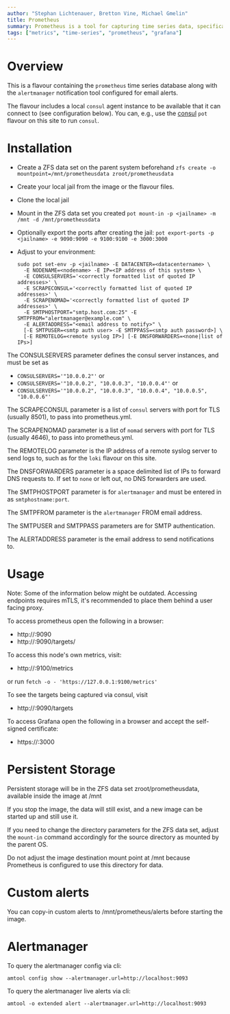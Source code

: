 ```yaml
---
author: "Stephan Lichtenauer, Bretton Vine, Michael Gmelin"
title: Prometheus
summary: Prometheus is a tool for capturing time series data, specifically system metrics.
tags: ["metrics", "time-series", "prometheus", "grafana"]
---
```


# Overview

This is a flavour containing the `prometheus` time series database along
with the `alertmanager` notification tool configured for email alerts.

The flavour includes a local `consul` agent instance to be available that it
can connect to (see configuration below). You can, e.g., use the
[consul](https://potluck.honeyguide.net/blog/consul/) `pot` flavour on this
site to run `consul`.

# Installation

* Create a ZFS data set on the parent system beforehand
  `zfs create -o mountpoint=/mnt/prometheusdata zroot/prometheusdata`
* Create your local jail from the image or the flavour files.
* Clone the local jail
* Mount in the ZFS data set you created
  `pot mount-in -p <jailname> -m /mnt -d /mnt/prometheusdata`
* Optionally export the ports after creating the jail:
  `pot export-ports -p <jailname> -e 9090:9090 -e 9100:9100 -e 3000:3000`
* Adjust to your environment:

      sudo pot set-env -p <jailname> -E DATACENTER=<datacentername> \
        -E NODENAME=<nodename> -E IP=<IP address of this system> \
        -E CONSULSERVERS='<correctly formatted list of quoted IP addresses>' \
        -E SCRAPECONSUL='<correctly formatted list of quoted IP addresses>' \
        -E SCRAPENOMAD='<correctly formatted list of quoted IP addresses>' \
        -E SMTPHOSTPORT="smtp.host.com:25" -E SMTPFROM="alertmanager@example.com" \
        -E ALERTADDRESS="<email address to notify>" \
        [-E SMTPUSER=<smtp auth user> -E SMTPPASS=<smtp auth password>] \
        [-E REMOTELOG=<remote syslog IP>] [-E DNSFORWARDERS=<none|list of IPs>]

The CONSULSERVERS parameter defines the consul server instances, and must be
set as
* `CONSULSERVERS='"10.0.0.2"'` or
* `CONSULSERVERS='"10.0.0.2", "10.0.0.3", "10.0.0.4"'` or
* `CONSULSERVERS='"10.0.0.2", "10.0.0.3", "10.0.0.4", "10.0.0.5", "10.0.0.6"'`

The SCRAPECONSUL parameter is a list of `consul` servers with port for TLS
(usually 8501), to pass into prometheus.yml.

The SCRAPENOMAD parameter is a list of `nomad` servers with port for TLS
(usually 4646), to pass into prometheus.yml.

The REMOTELOG parameter is the IP address of a remote syslog server to send
logs to, such as for the `loki` flavour on this site.

The DNSFORWARDERS parameter is a space delimited list of IPs to forward DNS
requests to. If set to `none` or left out, no DNS forwarders are used.

The SMTPHOSTPORT parameter is for `alertmanager` and must be entered in as
`smtphostname:port`.

The SMTPFROM parameter is the `alertmanager` FROM email address.

The SMTPUSER and SMTPPASS parameters are for SMTP authentication.

The ALERTADDRESS parameter is the email address to send notifications to.

# Usage

Note: Some of the information below might be outdated. Accessing endpoints
requires mTLS, it's recommended to place them behind a user facing proxy.

To access prometheus open the following in a browser:
* http://<prometheus-host>:9090
* http://<prometheus-host>:9090/targets/

To access this node's own metrics, visit:
* http://<prometheus-host>:9100/metrics

or run `fetch -o - 'https://127.0.0.1:9100/metrics'`

To see the targets being captured via consul, visit
* http://<prometheus-host>:9090/targets

To access Grafana open the following in a browser and accept the self-signed
certificate:
* https://<prometheus-host>:3000

# Persistent Storage

Persistent storage will be in the ZFS data set zroot/prometheusdata,
available inside the image at /mnt

If you stop the image, the data will still exist, and a new image can be
started up and still use it.

If you need to change the directory parameters for the ZFS data set, adjust
the `mount-in` command accordingly for the source directory as mounted by
the parent OS.

Do not adjust the image destination mount point at /mnt because Prometheus
is configured to use this directory for data.

# Custom alerts

You can copy-in custom alerts to /mnt/prometheus/alerts before starting
the image.

# Alertmanager

To query the alertmanager config via cli:

    amtool config show --alertmanager.url=http://localhost:9093

To query the alertmanager live alerts via cli:

    amtool -o extended alert --alertmanager.url=http://localhost:9093
